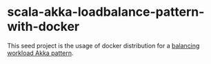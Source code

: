 # scala-akka-loadbalance-pattern-with-docker

This seed project is the usage of docker distribution for a [balancing workload Akka pattern](http://letitcrash.com/post/29044669086/balancing-workload-across-nodes-with-akka-2).

